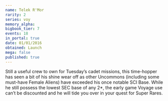 ```yaml
---
name: Telek R'Mor
rarity: 2
series: voy
memory_alpha:
bigbook_tier: 7
events: 18
in_portal: true
date: 01/01/2016
obtained: Launch
mega: false
published: true
---
```


Still a useful crew to own for Tuesday’s cadet missions, this time-hopper has seen a bit of his shine wear off as other Uncommons (including some must-have Female Aliens) have exceeded his once notable SCI Base. While he still possess the lowest SEC base of any 2*, the early game Voyage use can’t be discounted and he will tide you over in your quest for Super Rares.

